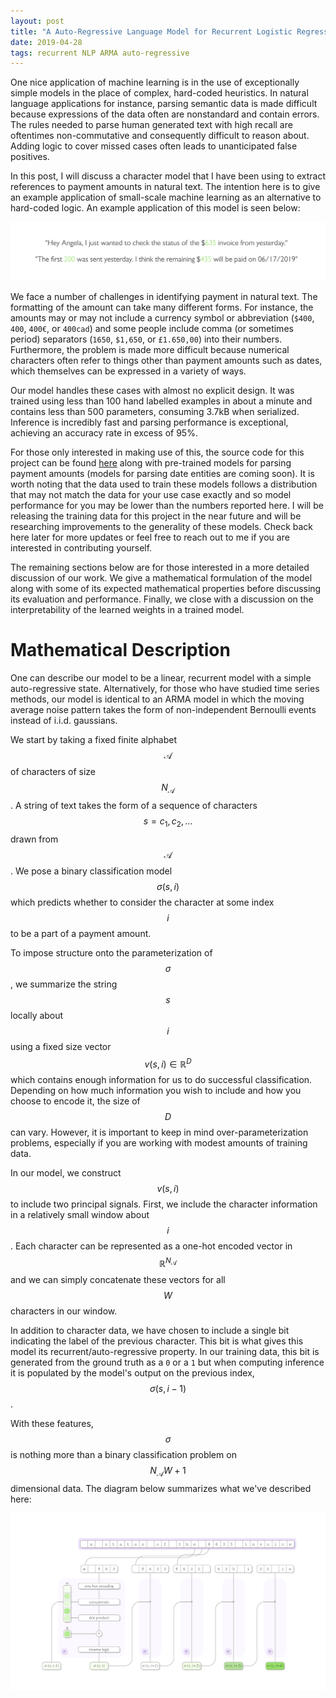 ```yaml
---
layout: post
title: "A Auto-Regressive Language Model for Recurrent Logistic Regression"
date: 2019-04-28
tags: recurrent NLP ARMA auto-regressive
---
```


One nice application of machine learning is in the use of exceptionally simple models in the place of complex, hard-coded heuristics. In natural language applications for instance, parsing semantic data is made difficult because expressions of the data often are nonstandard and contain errors. The rules needed to parse human generated text with high recall are oftentimes non-commutative and consequently difficult to reason about. Adding logic to cover missed cases often leads to unanticipated false positives.

In this post, I will discuss a character model that I have been using to extract references to payment amounts in natural text. The intention here is to give an example application of small-scale machine learning as an alternative to hard-coded logic. An example application of this model is seen below:

<img src="https://github.com/borrowbot/simple_state_recurrent_model/raw/master/readme_resources/example_inference.png">

We face a number of challenges in identifying payment in natural text. The formatting of the amount can take many different forms. For instance, the amounts may or may not include a currency symbol or abbreviation (`$400`, `400`, `400€`, or `400cad`) and some people include comma (or sometimes period) separators (`1650`, `$1,650`, or `£1.650,00`) into their numbers. Furthermore, the problem is made more difficult because numerical characters often refer to things other than payment amounts such as dates, which themselves can be expressed in a variety of ways.

Our model handles these cases with almost no explicit design. It was trained using less than 100 hand labelled examples in about a minute and contains less than 500 parameters, consuming 3.7kB when serialized. Inference is incredibly fast and parsing performance is exceptional, achieving an accuracy rate in excess of 95%.

For those only interested in making use of this, the source code for this project can be found [here](https://github.com/borrowbot/simple_state_recurrent_model) along with pre-trained models for parsing payment amounts (models for parsing date entities are coming soon). It is worth noting that the data used to train these models follows a distribution that may not match the data for your use case exactly and so model performance for you may be lower than the numbers reported here. I will be releasing the training data for this project in the near future and will be researching improvements to the generality of these models. Check back here later for more updates or feel free to reach out to me if you are interested in contributing yourself.

The remaining sections below are for those interested in a more detailed discussion of our work. We give a mathematical formulation of the model along with some of its expected mathematical properties before discussing its evaluation and performance. Finally, we close with a discussion on the interpretability of the learned weights in a trained model.


# Mathematical Description

One can describe our model to be a linear, recurrent model with a simple auto-regressive state. Alternatively, for those who have studied time series methods, our model is identical to an ARMA model in which the moving average noise pattern takes the form of non-independent Bernoulli events instead of i.i.d. gaussians.

We start by taking a fixed finite alphabet $$\mathcal{A}$$ of characters of size $$N_\mathcal{A}$$. A string of text takes the form of a sequence of characters $$s = c_1, c_2, \ldots$$ drawn from $$\mathcal{A}$$. We pose a binary classification model $$\sigma(s, i)$$ which predicts whether to consider the character at some index $$i$$ to be a part of a payment amount.

To impose structure onto the parameterization of $$\sigma$$, we summarize the string $$s$$ locally about $$i$$ using a fixed size vector $$v(s, i) \in \mathbb{R}^D$$ which contains enough information for us to do successful classification. Depending on how much information you wish to include and how you choose to encode it, the size of $$D$$ can vary. However, it is important to keep in mind over-parameterization problems, especially if you are working with modest amounts of training data.


In our model, we construct $$v(s, i)$$ to include two principal signals. First, we include the character information in a relatively small window about $$i$$. Each character can be represented as a one-hot encoded vector in $$\mathbb{R}^{N_\mathcal{A}}$$ and we can simply concatenate these vectors for all $$W$$ characters in our window.

In addition to character data, we have chosen to include a single bit indicating the label of the previous character. This bit is what gives this model its recurrent/auto-regressive property. In our training data, this bit is generated from the ground truth as a `0` or a `1` but when computing inference it is populated by the model's output on the previous index, $$\sigma(s, i - 1)$$.

With these features, $$\sigma$$ is nothing more than a binary classification problem on $$N_\mathcal{A} W + 1$$ dimensional data. The diagram below summarizes what we've described here:

<img src="https://raw.githubusercontent.com/borrowbot/simple_state_recurrent_model/master/readme_resources/model_diagram.png">

<!-- ## Expressed as an ARIMA(1, $WN_{\mathcal{A}}$) model

## Training


# Performance

For our use case, this model was trained on a dataset of 80 labeled strings (though each string generates more than one training example). The model weights were zero-initialized (randomness was not needed for weight initialization in this class of model as discussed above) and regular, old stochastic gradient descent was used to train the model.

Using sensible defaults, training the model is very fast - we were able to


# Interpretation
-->
